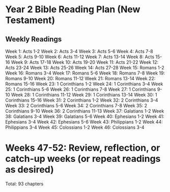 # Year 2 Bible Reading Plan (New Testament)

## Weekly Readings

Week 1: Acts 1-2
Week 2: Acts 3-4
Week 3: Acts 5-6
Week 4: Acts 7-8
Week 5: Acts 9-10
Week 6: Acts 11-12
Week 7: Acts 13-14
Week 8: Acts 15-16
Week 9: Acts 17-18
Week 10: Acts 19-20
Week 11: Acts 21-22
Week 12: Acts 23-24
Week 13: Acts 25-26
Week 14: Acts 27-28
Week 15: Romans 1-2
Week 16: Romans 3-4
Week 17: Romans 5-6
Week 18: Romans 7-8
Week 19: Romans 9-10
Week 20: Romans 11-12
Week 21: Romans 13-14
Week 22: Romans 15-16
Week 23: 1 Corinthians 1-2
Week 24: 1 Corinthians 3-4
Week 25: 1 Corinthians 5-6
Week 26: 1 Corinthians 7-8
Week 27: 1 Corinthians 9-10
Week 28: 1 Corinthians 11-12
Week 29: 1 Corinthians 13-14
Week 30: 1 Corinthians 15-16
Week 31: 2 Corinthians 1-2
Week 32: 2 Corinthians 3-4
Week 33: 2 Corinthians 5-6
Week 34: 2 Corinthians 7-8
Week 35: 2 Corinthians 9-10
Week 36: 2 Corinthians 11-13
Week 37: Galatians 1-2
Week 38: Galatians 3-4
Week 39: Galatians 5-6
Week 40: Ephesians 1-2
Week 41: Ephesians 3-4
Week 42: Ephesians 5-6
Week 43: Philippians 1-2
Week 44: Philippians 3-4
Week 45: Colossians 1-2
Week 46: Colossians 3-4

# Weeks 47-52: Review, reflection, or catch-up weeks (or repeat readings as desired)

Total: 93 chapters

